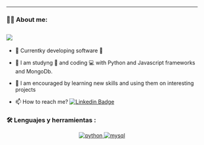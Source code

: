 

<!--
**robertomaldonado/robertomaldonado** is a ✨ _special_ ✨ repository because its `README.md` (this file) appears on your GitHub profile.

Here are some ideas to get you started:

- 🔭 I’m currently working on ...
- 🌱 I’m currently learning ...
- 👯 I’m looking to collaborate on ...
- 🤔 I’m looking for help with ...
- 💬 Ask me about ...
- 📫 How to reach me: ...
- 😄 Pronouns: ...
- ⚡ Fun fact: ...
-->
---
 <div id="header" align="left">

### :man_technologist: About me:

[![](https://img.shields.io/badge/LinkedIn-0077B5?style=for-the-badge&logo=linkedin&logoColor=white)](https://www.linkedin.com/in/jrmaldo/)
---
* :telescope: Currentky developing software :muscle:

* :seedling: I am studyng :blue_book: and coding :computer: with Python and Javascript frameworks and MongoDb.

* :heartbeat: I am encouraged by learning new skills and using them on interesting projects

* :mailbox: How to reach me? [![Linkedin Badge](https://img.shields.io/badge/-Roberto-blue?style=flat&logo=Linkedin&logoColor=white)](https://www.linkedin.com/in/jrmaldo/)
  
### :hammer_and_wrench: Lenguajes y herramientas :

<div id="header" align="center">
    <a href="https://www.python.org">
    <img decoding="async" src="https://img.shields.io/badge/Python-3776AB?style=for-the-badge&logo=python&logoColor=white" alt="python"/>
    </a>
    <a href="https://www.mysql.com">
    <img decoding="async" src="https://img.shields.io/badge/MySQL-6DB33F?style=for-the-badge&logo=mysql&logoColor=white" alt="mysql"/>
</a>
</div>
